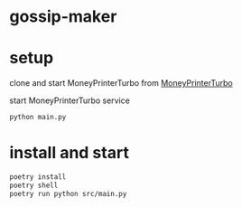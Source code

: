 # gossip-maker

# setup

clone and start MoneyPrinterTurbo from [MoneyPrinterTurbo](https://github.com/harry0703/MoneyPrinterTurbo)


start MoneyPrinterTurbo service
```
python main.py
```

# install and start
```sh
poetry install
poetry shell
poetry run python src/main.py
```
